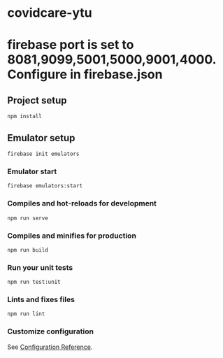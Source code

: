 # covidcare-ytu

# firebase port is set to 8081,9099,5001,5000,9001,4000. Configure in firebase.json

## Project setup

```
npm install
```

## Emulator setup

```
firebase init emulators
```

### Emulator start

```
firebase emulators:start
```

### Compiles and hot-reloads for development

```
npm run serve
```

### Compiles and minifies for production

```
npm run build
```

### Run your unit tests

```
npm run test:unit
```

### Lints and fixes files

```
npm run lint
```

### Customize configuration

See [Configuration Reference](https://cli.vuejs.org/config/).
